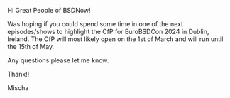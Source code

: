Hi Great People of BSDNow!

Was hoping if you could spend some time in one of the next episodes/shows to highlight the CfP for EuroBSDCon 2024 in Dublin, Ireland.
The CfP will most likely open on the 1st of March and will run until the 15th of May.

Any questions please let me know.

Thanx!!

Mischa
